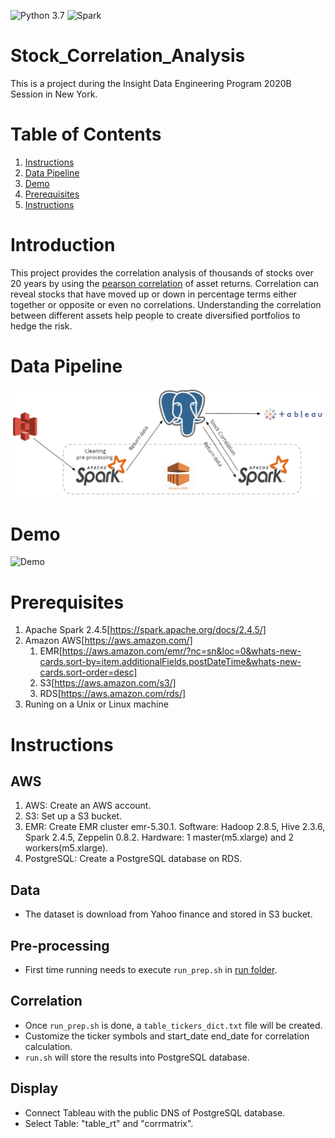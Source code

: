 ![Python 3.7](https://img.shields.io/badge/python-v3.7-blue)
![Spark](https://img.shields.io/badge/Spark-2.4.5-green)

# Stock_Correlation_Analysis
This is a project during the Insight Data Engineering Program 2020B Session in New York.

# Table of Contents
1. [Instructions](README.md#Instructions)
2. [Data Pipeline](README.md#Data-Pipeline)
3. [Demo](README.md#Demo)
4. [Prerequisites](README.md#Prerequisites)
5. [Instructions](README.md#Instructions)

# Introduction
This project provides the correlation analysis of thousands of stocks over 20 years by using the [pearson correlation](https://en.wikipedia.org/wiki/Pearson_correlation_coefficient) of asset returns. Correlation can reveal stocks that have moved up or down in percentage terms either together or opposite or even no correlations. Understanding the correlation between different assets help people to create diversified portfolios to hedge the risk.

# Data Pipeline
![pipeline](https://github.com/rhettxio/Stock_Correlation_Analysis/blob/master/docs/pipeline.png)

# Demo
![Demo](https://media.giphy.com/media/S939VwsrwtRbg1eszW/giphy.gif)

# Prerequisites
1. Apache Spark 2.4.5[https://spark.apache.org/docs/2.4.5/]
2. Amazon AWS[https://aws.amazon.com/]
	1. EMR[https://aws.amazon.com/emr/?nc=sn&loc=0&whats-new-cards.sort-by=item.additionalFields.postDateTime&whats-new-cards.sort-order=desc]
	2. S3[https://aws.amazon.com/s3/]
	3. RDS[https://aws.amazon.com/rds/]
3. Runing on a Unix or Linux machine

# Instructions

## AWS
1. AWS: Create an AWS account.
2. S3: Set up a S3 bucket.
3. EMR: Create EMR cluster emr-5.30.1. Software: Hadoop 2.8.5, Hive 2.3.6, Spark 2.4.5, Zeppelin 0.8.2. Hardware: 1 master(m5.xlarge) and 2 workers(m5.xlarge).
4. PostgreSQL: Create a PostgreSQL database on RDS.

## Data
* The dataset is download from Yahoo finance and stored in S3 bucket.

## Pre-processing
* First time running needs to execute `run_prep.sh` in [run folder](https://github.com/rhettxio/Stock_Correlation_Analysis/tree/master/run).

## Correlation
* Once `run_prep.sh` is done, a `table_tickers_dict.txt` file will be created.
* Customize the ticker symbols and start_date end_date for correlation calculation.
* `run.sh` will store the results into PostgreSQL database.

## Display
* Connect Tableau with the public DNS of PostgreSQL database.
* Select Table: "table_rt" and "corrmatrix".
